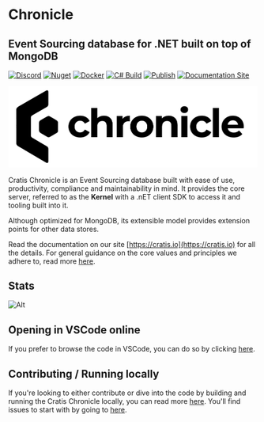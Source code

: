 # Chronicle

## Event Sourcing database for .NET built on top of MongoDB

[![Discord](https://img.shields.io/discord/1182595891576717413?label=Discord&logo=discord&color=7289da)](https://discord.gg/kt4AMpV8WV)
[![Nuget](https://img.shields.io/nuget/v/Cratis.Chronicle?logo=nuget)](http://nuget.org/packages/cratis.chronicle)
[![Docker](https://img.shields.io/docker/v/cratis/chronicle?label=Chronicle&logo=docker&sort=semver)](https://hub.docker.com/r/cratis/chronicle)
[![C# Build](https://github.com/cratis/Chronicle/actions/workflows/dotnet-build.yml/badge.svg)](https://github.com/Cratis/Chronicle/actions/workflows/dotnet-build.yml)
[![Publish](https://github.com/cratis/Chronicle/actions/workflows/publish.yml/badge.svg)](https://github.com/Cratis/Chronicle/actions/workflows/publish.yml)
[![Documentation Site](https://github.com/cratis/Chronicle/actions/workflows/pages.yml/badge.svg)](https://github.com/Cratis/Chronicle/actions/workflows/pages.yml)

<div align="center">
    <img src="full-logo.png">
</div>

Cratis Chronicle is an Event Sourcing database built with ease of use, productivity, compliance and maintainability in mind.
It provides the core server, referred to as the **Kernel** with a .nET client SDK to access it and tooling built into it.

Although optimized for MongoDB, its extensible model provides extension points for other data stores.

Read the documentation on our site [https://cratis.io](https://cratis.io) for all the details.
For general guidance on the core values and principles we adhere to, read more [here](https://github.com/Cratis/.github/blob/main/profile/README.md).

## Stats

![Alt](https://repobeats.axiom.co/api/embed/5785d95f0b975264a07f625c7ddf5a4064ce4e66.svg "Repobeats analytics image")

## Opening in VSCode online

If you prefer to browse the code in VSCode, you can do so by clicking [here](https://vscode.dev/github/cratis/chronicle).

## Contributing / Running locally

If you're looking to either contribute or dive into the code by building and running the Cratis Chronicle locally,
you can read more [here](./Documentation/contributing.md). You'll find issues to start with by going to [here](https://github.com/cratis/chronicle/contribute).
